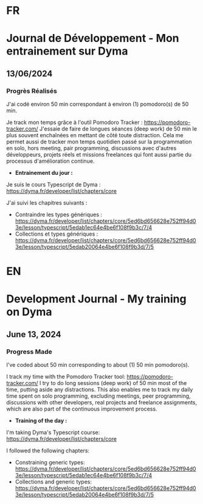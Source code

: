 # FR

# Journal de Développement - Mon entrainement sur Dyma

## 13/06/2024

### Progrès Réalisés

J'ai codé environ 50 min correspondant à environ (1) pomodoro(s) de 50 min.

Je track mon temps grâce à l'outil Pomodoro Tracker : https://pomodoro-tracker.com/
J'essaie de faire de longues séances (deep work) de 50 min le plus souvent enchaînées en mettant de côté toute distraction.
Cela me permet aussi de tracker mon temps quotidien passé sur la programmation en solo, hors meeting, pair programming, discussions avec d'autres développeurs, projets réels et missions freelances qui font aussi partie du processus d'amélioration continue.

- **Entrainement du jour :**

Je suis le cours Typescript de Dyma : https://dyma.fr/developer/list/chapters/core

J'ai suivi les chapitres suivants :

- Contraindre les types génériques : https://dyma.fr/developer/list/chapters/core/5ed6bd656628e752ff94d03e/lesson/typescript/5edab1ec64e4be6f108f9b3c/7/4
- Collections et types génériques : https://dyma.fr/developer/list/chapters/core/5ed6bd656628e752ff94d03e/lesson/typescript/5edab20064e4be6f108f9b3d/7/5

# EN

# Development Journal - My training on Dyma

## June 13, 2024

### Progress Made

I've coded about 50 min corresponding to about (1) 50 min pomodoro(s).

I track my time with the Pomodoro Tracker tool: https://pomodoro-tracker.com/
I try to do long sessions (deep work) of 50 min most of the time, putting aside any distractions.
This also enables me to track my daily time spent on solo programming, excluding meetings, peer programming, discussions with other developers, real projects and freelance assignments, which are also part of the continuous improvement process.

- **Training of the day :**

I'm taking Dyma's Typescript course: https://dyma.fr/developer/list/chapters/core

I followed the following chapters:

- Constraining generic types: https://dyma.fr/developer/list/chapters/core/5ed6bd656628e752ff94d03e/lesson/typescript/5edab1ec64e4be6f108f9b3c/7/4
- Collections and generic types: https://dyma.fr/developer/list/chapters/core/5ed6bd656628e752ff94d03e/lesson/typescript/5edab20064e4be6f108f9b3d/7/5
